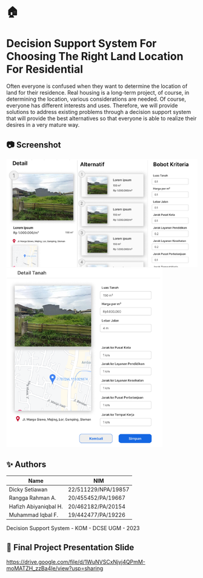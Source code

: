 # 🏠
# Decision Support System For Choosing The Right Land Location For Residential

Often everyone is confused when they want to determine the location of land for their residence. Real housing is a long-term project, of course, in determining the location, various considerations are needed. Of course, everyone has different interests and uses. Therefore, we will provide solutions to address existing problems through a decision support system that will provide the best alternatives so that everyone is able to realize their desires in a very mature way.

## 📷 Screenshot
![Input Alternative & Weight](/mockup/Input.PNG)
![Output/Result DSS](/mockup/Output.PNG)

## ✨ Authors

|         Name         |         NIM        | 
| -------------------- | ------------------ |
| Dicky Setiawan       | 22/511229/NPA/19857| 
| Rangga Rahman A.     | 20/455452/PA/19667 | 
| Hafizh Abiyaniqbal H.| 20/462182/PA/20154 | 
| Muhammad Iqbal F.    | 19/442477/PA/19226 | 

Decision Support System - KOM - DCSE UGM - 2023

## 📙 Final Project Presentation Slide

https://drive.google.com/file/d/1WuNVSCxNjvj4QPmM-moMATZH_zzBa4Ie/view?usp=sharing 
